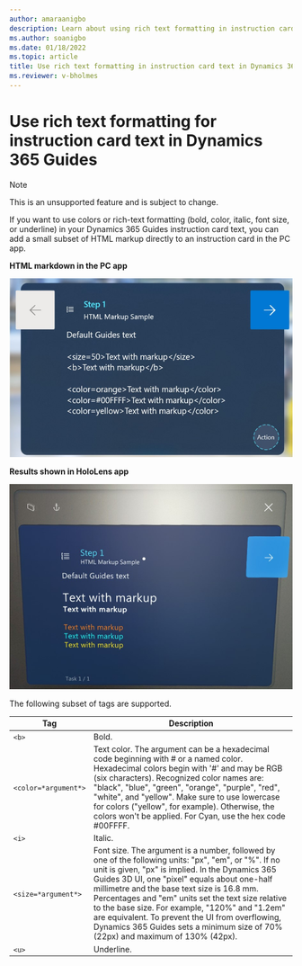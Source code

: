 ```yaml
---
author: amaraanigbo
description: Learn about using rich text formatting in instruction card text for Dynamics 365 Guides
ms.author: soanigbo
ms.date: 01/18/2022
ms.topic: article
title: Use rich text formatting in instruction card text in Dynamics 365 Guides
ms.reviewer: v-bholmes
---
```


# Use rich text formatting for instruction card text in Dynamics 365 Guides

> [!NOTE]
> This is an unsupported feature and is subject to change.

If you want to use colors or rich-text formatting (bold, color, italic, font size, or underline) in your Dynamics 365 Guides instruction card text, you can add a small subset of HTML markup directly to an instruction card in the PC app.

**HTML markdown in the PC app**

![Screenshot of PC app with HTML markdown in instruction card.](media/HTML-pc-app.jpg "Screenshot of PC app with HTML markdown in instruction card")

**Results shown in HoloLens app**

![Screenshot of HoloLens app with HTML results.](media/html-hololens-app.jpg "Screenshot of HoloLens app with HTML results")

The following subset of tags are supported.

|Tag|Description|
|--------------|---------------------------------------------------------------------------------------|
|``<b>``|Bold.|
|``<color=*argument*>``|Text color. The argument can be a hexadecimal code beginning with # or a named color. Hexadecimal colors begin with '#' and may be RGB (six characters). Recognized color names are: "black", "blue", "green", "orange", "purple", "red", "white", and "yellow". Make sure to use lowercase for colors ("yellow", for example). Otherwise, the colors won't be applied. For Cyan, use the hex code #00FFFF.|
|``<i>``|Italic.|
|``<size=*argument*>``|Font size. The argument is a number, followed by one of the following units: "px", "em", or "%". If no unit is given, "px" is implied. In the Dynamics 365 Guides 3D UI, one "pixel" equals about one-half millimetre and the base text size is 16.8 mm. Percentages and "em" units set the text size relative to the base size. For example, "120%" and "1.2em" are equivalent. To prevent the UI from overflowing, Dynamics 365 Guides sets a minimum size of 70% (22px) and maximum of 130% (42px).
|``<u>``|Underline.|
